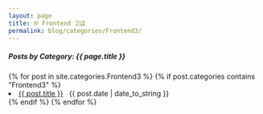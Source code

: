 ```yaml
---
layout: page
title: 🌐 Frontend 고급
permalink: blog/categories/Frontend3/
---
```


<h5>Posts by Category: {{ page.title }}</h5>

<div class="card" style="width: 100%; max-width: 900px; margin: 0 auto;">
  {% for post in site.categories.Frontend3 %}
    {% if post.categories contains "Frontend3" %}
      <li class="category-posts">
        <a href="{{ post.url }}">{{ post.title }}</a>
        &nbsp;
        <span>{{ post.date | date_to_string }}</span>
      </li>
    {% endif %}
  {% endfor %}
</div>
